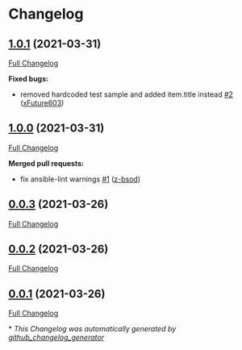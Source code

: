 # Changelog

## [1.0.1](https://github.com/T-Systems-MMS/ansible-collection-icinga-business-process/tree/1.0.1) (2021-03-31)

[Full Changelog](https://github.com/T-Systems-MMS/ansible-collection-icinga-business-process/compare/1.0.0...1.0.1)

**Fixed bugs:**

- removed hardcoded test sample and added item.title instead [\#2](https://github.com/T-Systems-MMS/ansible-collection-icinga-business-process/pull/2) ([xFuture603](https://github.com/xFuture603))

## [1.0.0](https://github.com/T-Systems-MMS/ansible-collection-icinga-business-process/tree/1.0.0) (2021-03-31)

[Full Changelog](https://github.com/T-Systems-MMS/ansible-collection-icinga-business-process/compare/0.0.3...1.0.0)

**Merged pull requests:**

- fix ansible-lint warnings [\#1](https://github.com/T-Systems-MMS/ansible-collection-icinga-business-process/pull/1) ([z-bsod](https://github.com/z-bsod))

## [0.0.3](https://github.com/T-Systems-MMS/ansible-collection-icinga-business-process/tree/0.0.3) (2021-03-26)

[Full Changelog](https://github.com/T-Systems-MMS/ansible-collection-icinga-business-process/compare/0.0.2...0.0.3)

## [0.0.2](https://github.com/T-Systems-MMS/ansible-collection-icinga-business-process/tree/0.0.2) (2021-03-26)

[Full Changelog](https://github.com/T-Systems-MMS/ansible-collection-icinga-business-process/compare/0.0.1...0.0.2)

## [0.0.1](https://github.com/T-Systems-MMS/ansible-collection-icinga-business-process/tree/0.0.1) (2021-03-26)

[Full Changelog](https://github.com/T-Systems-MMS/ansible-collection-icinga-business-process/compare/eb9afca1e04c3c5e81cc25aa3797467df7f93c1a...0.0.1)



\* *This Changelog was automatically generated by [github_changelog_generator](https://github.com/github-changelog-generator/github-changelog-generator)*
